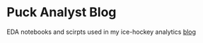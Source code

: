 # Puck Analyst Blog
EDA notebooks and scirpts used in my ice-hockey analytics [blog](https://www.sports.ru/tribuna/blogs/puckanalyst/)
